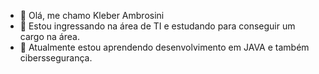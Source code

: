- 👋 Olá, me chamo Kleber Ambrosini
- 👀 Estou ingressando na área de TI e estudando para conseguir um cargo na área.
- 🌱 Atualmente estou aprendendo desenvolvimento em JAVA e também ciberssegurança.
<!---
R3b3lk/R3b3lk is a ✨ special ✨ repository because its `README.md` (this file) appears on your GitHub profile.
You can click the Preview link to take a look at your changes.
--->
